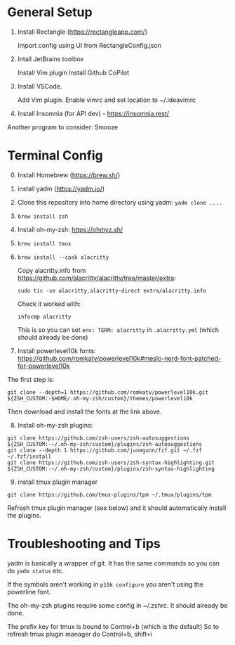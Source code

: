 # General Setup
1. Install Rectangle (https://rectangleapp.com/)

    Import config using UI from RectangleConfig.json

2. Intall JetBrains toolbox

    Install Vim plugin
    Install Github CoPilot

3. Install VSCode.

    Add Vim plugin. Enable vimrc and set location to ~/.ideavimrc
    
4. Install Insomnia (for API dev) - https://insomnia.rest/
    
    
Another program to consider: Smooze

# Terminal Config

0. Install Homebrew (https://brew.sh/)

1. install yadm (https://yadm.io/)

2. Clone this repository into home directory using yadm:
    `yadm clone ....`

3. `brew install zsh`

4. Install oh-my-zsh: https://ohmyz.sh/

5. `brew install tmux`

6. `brew install --cask alacritty`

    Copy alacritty.info from https://github.com/alacritty/alacritty/tree/master/extra:
    ```
    sudo tic -xe alacritty,alacritty-direct extra/alacritty.info
    ```
    Check it worked with:
    ```
    infocmp alacritty
    ```

    This is so you can set `env: TERM: alacritty` in `.alacritty.yml` (which should already be done)

7. Install powerlevel10k fonts: https://github.com/romkatv/powerlevel10k#meslo-nerd-font-patched-for-powerlevel10k

The first step is:
```
git clone --depth=1 https://github.com/romkatv/powerlevel10k.git ${ZSH_CUSTOM:-$HOME/.oh-my-zsh/custom}/themes/powerlevel10k
```
Then download and install the fonts at the link above.

8. Install oh-my-zsh plugins:
```
git clone https://github.com/zsh-users/zsh-autosuggestions ${ZSH_CUSTOM:-~/.oh-my-zsh/custom}/plugins/zsh-autosuggestions
git clone --depth 1 https://github.com/junegunn/fzf.git ~/.fzf
~/.fzf/install
git clone https://github.com/zsh-users/zsh-syntax-highlighting.git ${ZSH_CUSTOM:-~/.oh-my-zsh/custom}/plugins/zsh-syntax-highlighting
```
9. install tmux plugin manager

```
git clone https://github.com/tmux-plugins/tpm ~/.tmux/plugins/tpm
```

Refresh tmux plugin manager (see below) and it should automatically install the plugins.

# Troubleshooting and Tips

yadm is basically a wrapper of git. It has the same commands so you can do `yadm status` etc.

If the symbols aren't working in `p10k configure` you aren't using the powerline font.

The oh-my-zsh plugins require some config in ~/.zshrc. It should already be done.

The prefix key for tmux is bound to Control+b (which is the default)
So to refresh tmux plugin manager do Control+b, shift+i
